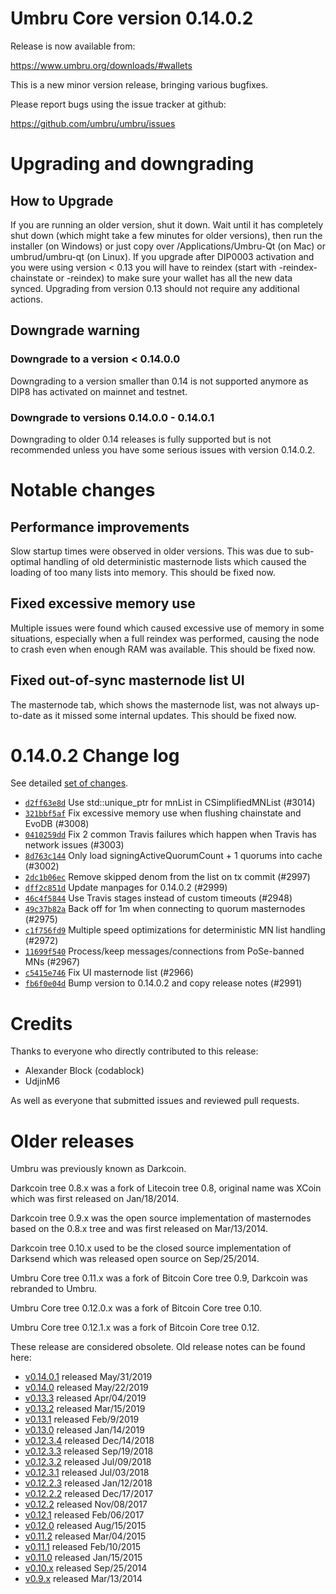 Umbru Core version 0.14.0.2
==========================

Release is now available from:

  <https://www.umbru.org/downloads/#wallets>

This is a new minor version release, bringing various bugfixes.

Please report bugs using the issue tracker at github:

  <https://github.com/umbru/umbru/issues>


Upgrading and downgrading
=========================

How to Upgrade
--------------

If you are running an older version, shut it down. Wait until it has completely
shut down (which might take a few minutes for older versions), then run the
installer (on Windows) or just copy over /Applications/Umbru-Qt (on Mac) or
umbrud/umbru-qt (on Linux). If you upgrade after DIP0003 activation and you were
using version < 0.13 you will have to reindex (start with -reindex-chainstate
or -reindex) to make sure your wallet has all the new data synced. Upgrading from
version 0.13 should not require any additional actions.

Downgrade warning
-----------------

### Downgrade to a version < 0.14.0.0

Downgrading to a version smaller than 0.14 is not supported anymore as DIP8 has
activated on mainnet and testnet.

### Downgrade to versions 0.14.0.0 - 0.14.0.1

Downgrading to older 0.14 releases is fully supported but is not
recommended unless you have some serious issues with version 0.14.0.2.

Notable changes
===============

Performance improvements
------------------------
Slow startup times were observed in older versions. This was due to sub-optimal handling of old
deterministic masternode lists which caused the loading of too many lists into memory. This should be
fixed now.

Fixed excessive memory use
--------------------------
Multiple issues were found which caused excessive use of memory in some situations, especially when
a full reindex was performed, causing the node to crash even when enough RAM was available. This should
be fixed now.

Fixed out-of-sync masternode list UI
------------------------------------
The masternode tab, which shows the masternode list, was not always up-to-date as it missed some internal
updates. This should be fixed now.

0.14.0.2 Change log
===================

See detailed [set of changes](https://github.com/umbru/umbru/compare/v0.14.0.1...umbru:v0.14.0.2).

- [`d2ff63e8d`](https://github.com/umbru/umbru/commit/d2ff63e8d) Use std::unique_ptr for mnList in CSimplifiedMNList (#3014)
- [`321bbf5af`](https://github.com/umbru/umbru/commit/321bbf5af) Fix excessive memory use when flushing chainstate and EvoDB (#3008)
- [`0410259dd`](https://github.com/umbru/umbru/commit/0410259dd) Fix 2 common Travis failures which happen when Travis has network issues (#3003)
- [`8d763c144`](https://github.com/umbru/umbru/commit/8d763c144) Only load signingActiveQuorumCount + 1 quorums into cache (#3002)
- [`2dc1b06ec`](https://github.com/umbru/umbru/commit/2dc1b06ec) Remove skipped denom from the list on tx commit (#2997)
- [`dff2c851d`](https://github.com/umbru/umbru/commit/dff2c851d) Update manpages for 0.14.0.2 (#2999)
- [`46c4f5844`](https://github.com/umbru/umbru/commit/46c4f5844) Use Travis stages instead of custom timeouts (#2948)
- [`49c37b82a`](https://github.com/umbru/umbru/commit/49c37b82a) Back off for 1m when connecting to quorum masternodes (#2975)
- [`c1f756fd9`](https://github.com/umbru/umbru/commit/c1f756fd9) Multiple speed optimizations for deterministic MN list handling (#2972)
- [`11699f540`](https://github.com/umbru/umbru/commit/11699f540) Process/keep messages/connections from PoSe-banned MNs (#2967)
- [`c5415e746`](https://github.com/umbru/umbru/commit/c5415e746) Fix UI masternode list (#2966)
- [`fb6f0e04d`](https://github.com/umbru/umbru/commit/fb6f0e04d) Bump version to 0.14.0.2 and copy release notes (#2991)

Credits
=======

Thanks to everyone who directly contributed to this release:

- Alexander Block (codablock)
- UdjinM6

As well as everyone that submitted issues and reviewed pull requests.

Older releases
==============

Umbru was previously known as Darkcoin.

Darkcoin tree 0.8.x was a fork of Litecoin tree 0.8, original name was XCoin
which was first released on Jan/18/2014.

Darkcoin tree 0.9.x was the open source implementation of masternodes based on
the 0.8.x tree and was first released on Mar/13/2014.

Darkcoin tree 0.10.x used to be the closed source implementation of Darksend
which was released open source on Sep/25/2014.

Umbru Core tree 0.11.x was a fork of Bitcoin Core tree 0.9,
Darkcoin was rebranded to Umbru.

Umbru Core tree 0.12.0.x was a fork of Bitcoin Core tree 0.10.

Umbru Core tree 0.12.1.x was a fork of Bitcoin Core tree 0.12.

These release are considered obsolete. Old release notes can be found here:

- [v0.14.0.1](https://github.com/umbru/umbru/blob/master/doc/release-notes/umbru/release-notes-0.14.0.1.md) released May/31/2019
- [v0.14.0](https://github.com/umbru/umbru/blob/master/doc/release-notes/umbru/release-notes-0.14.0.md) released May/22/2019
- [v0.13.3](https://github.com/umbru/umbru/blob/master/doc/release-notes/umbru/release-notes-0.13.3.md) released Apr/04/2019
- [v0.13.2](https://github.com/umbru/umbru/blob/master/doc/release-notes/umbru/release-notes-0.13.2.md) released Mar/15/2019
- [v0.13.1](https://github.com/umbru/umbru/blob/master/doc/release-notes/umbru/release-notes-0.13.1.md) released Feb/9/2019
- [v0.13.0](https://github.com/umbru/umbru/blob/master/doc/release-notes/umbru/release-notes-0.13.0.md) released Jan/14/2019
- [v0.12.3.4](https://github.com/umbru/umbru/blob/master/doc/release-notes/umbru/release-notes-0.12.3.4.md) released Dec/14/2018
- [v0.12.3.3](https://github.com/umbru/umbru/blob/master/doc/release-notes/umbru/release-notes-0.12.3.3.md) released Sep/19/2018
- [v0.12.3.2](https://github.com/umbru/umbru/blob/master/doc/release-notes/umbru/release-notes-0.12.3.2.md) released Jul/09/2018
- [v0.12.3.1](https://github.com/umbru/umbru/blob/master/doc/release-notes/umbru/release-notes-0.12.3.1.md) released Jul/03/2018
- [v0.12.2.3](https://github.com/umbru/umbru/blob/master/doc/release-notes/umbru/release-notes-0.12.2.3.md) released Jan/12/2018
- [v0.12.2.2](https://github.com/umbru/umbru/blob/master/doc/release-notes/umbru/release-notes-0.12.2.2.md) released Dec/17/2017
- [v0.12.2](https://github.com/umbru/umbru/blob/master/doc/release-notes/umbru/release-notes-0.12.2.md) released Nov/08/2017
- [v0.12.1](https://github.com/umbru/umbru/blob/master/doc/release-notes/umbru/release-notes-0.12.1.md) released Feb/06/2017
- [v0.12.0](https://github.com/umbru/umbru/blob/master/doc/release-notes/umbru/release-notes-0.12.0.md) released Aug/15/2015
- [v0.11.2](https://github.com/umbru/umbru/blob/master/doc/release-notes/umbru/release-notes-0.11.2.md) released Mar/04/2015
- [v0.11.1](https://github.com/umbru/umbru/blob/master/doc/release-notes/umbru/release-notes-0.11.1.md) released Feb/10/2015
- [v0.11.0](https://github.com/umbru/umbru/blob/master/doc/release-notes/umbru/release-notes-0.11.0.md) released Jan/15/2015
- [v0.10.x](https://github.com/umbru/umbru/blob/master/doc/release-notes/umbru/release-notes-0.10.0.md) released Sep/25/2014
- [v0.9.x](https://github.com/umbru/umbru/blob/master/doc/release-notes/umbru/release-notes-0.9.0.md) released Mar/13/2014

